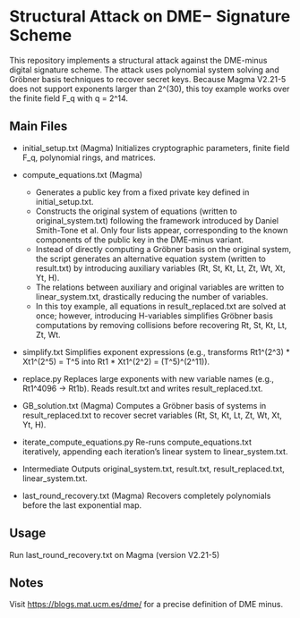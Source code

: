 # Structural Attack on DME− Signature Scheme

This repository implements a structural attack against the DME-minus digital signature scheme. The attack uses polynomial system solving and Gröbner basis techniques to recover secret keys. Because Magma V2.21-5 does not support exponents larger than 2^(30), this toy example works over the finite field F_q with q = 2^14.

## Main Files

- initial_setup.txt (Magma)
  Initializes cryptographic parameters, finite field F_q, polynomial rings, and matrices.

- compute_equations.txt (Magma)
  - Generates a public key from a fixed private key defined in initial_setup.txt.
  - Constructs the original system of equations (written to original_system.txt) following the framework introduced by Daniel Smith-Tone et al. Only four lists appear, corresponding to the known components of the public key in the DME-minus variant.
  - Instead of directly computing a Gröbner basis on the original system, the script generates an alternative equation system (written to result.txt) by introducing auxiliary variables (Rt, St, Kt, Lt, Zt, Wt, Xt, Yt, H).
  - The relations between auxiliary and original variables are written to linear_system.txt, drastically reducing the number of variables.
  - In this toy example, all equations in result_replaced.txt are solved at once; however, introducing H-variables simplifies Gröbner basis computations by removing collisions before recovering Rt, St, Kt, Lt, Zt, Wt.

- simplify.txt
  Simplifies exponent expressions (e.g., transforms Rt1^(2^3) * Xt1^(2^5) = T^5 into Rt1 * Xt1^(2^2) = (T^5)^(2^11)).

- replace.py
  Replaces large exponents with new variable names (e.g., Rt1^4096 -> Rt1b). Reads result.txt and writes result_replaced.txt.

- GB_solution.txt (Magma)
  Computes a Gröbner basis of systems in result_replaced.txt to recover secret variables (Rt, St, Kt, Lt, Zt, Wt, Xt, Yt, H).

- iterate_compute_equations.py
  Re-runs compute_equations.txt iteratively, appending each iteration’s linear system to linear_system.txt.

- Intermediate Outputs
  original_system.txt, result.txt, result_replaced.txt, linear_system.txt.

- last_round_recovery.txt (Magma)
  Recovers completely polynomials before the last exponential map.

## Usage
Run last_round_recovery.txt on Magma (version V2.21-5)

## Notes
Visit 
https://blogs.mat.ucm.es/dme/ for a precise definition of DME minus.
